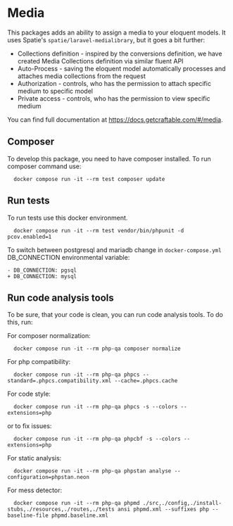 # Media

This packages adds an ability to assign a media to your eloquent models. It uses Spatie's `spatie/laravel-medialibrary`, but it goes a bit further:
- Collections definition - inspired by the conversions definition, we have created Media Collections definition via similar fluent API
- Auto-Process - saving the eloquent model automatically processes and attaches media collections from the request
- Authorization - controls, who has the permission to attach specific medium to specific model
- Private access - controls, who has the permission to view specific medium

You can find full documentation at https://docs.getcraftable.com/#/media.

## Composer

To develop this package, you need to have composer installed. To run composer command use:

```shell
  docker compose run -it --rm test composer update
```

## Run tests

To run tests use this docker environment.

```shell
  docker compose run -it --rm test vendor/bin/phpunit -d pcov.enabled=1
```

To switch between postgresql and mariadb change in `docker-compose.yml` DB_CONNECTION environmental variable:

```git
- DB_CONNECTION: pgsql
+ DB_CONNECTION: mysql
```

## Run code analysis tools

To be sure, that your code is clean, you can run code analysis tools. To do this, run:

For composer normalization:
```shell
  docker compose run -it --rm php-qa composer normalize
```

For php compatibility:
```shell
  docker compose run -it --rm php-qa phpcs --standard=.phpcs.compatibility.xml --cache=.phpcs.cache
```

For code style:
```shell
  docker compose run -it --rm php-qa phpcs -s --colors --extensions=php
```

or to fix issues:

```shell
  docker compose run -it --rm php-qa phpcbf -s --colors --extensions=php
```

For static analysis:
```shell
  docker compose run -it --rm php-qa phpstan analyse --configuration=phpstan.neon
```

For mess detector:
```shell
  docker compose run -it --rm php-qa phpmd ./src,./config,./install-stubs,./resources,./routes,./tests ansi phpmd.xml --suffixes php --baseline-file phpmd.baseline.xml
```
